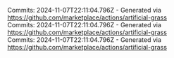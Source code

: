 Commits: 2024-11-07T22:11:04.796Z - Generated via https://github.com/marketplace/actions/artificial-grass
<br>
Commits: 2024-11-07T22:11:04.796Z - Generated via https://github.com/marketplace/actions/artificial-grass
<br>
Commits: 2024-11-07T22:11:04.796Z - Generated via https://github.com/marketplace/actions/artificial-grass
<br>
